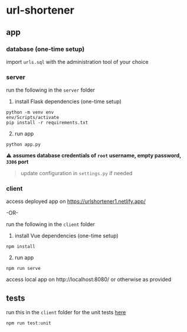 # url-shortener

## app

### database (one-time setup)
import `urls.sql` with the administration tool of your choice


### server
run the following in the `server` folder

1. install Flask dependencies (one-time setup)
```
python -m venv env
env/Scripts/activate
pip install -r requirements.txt
```

2. run app
```
python app.py
```

:warning: <b>assumes database credentials of `root` username, empty password, `3306` port</b>
> update configuration in `settings.py` if needed


### client
access deployed app on https://urlshortener1.netlify.app/

-OR-

run the following in the `client` folder

1. install Vue dependencies (one-time setup)
```
npm install
```

2. run app
```
npm run serve
```

access local app on http://localhost:8080/ or otherwise as provided


## tests

run this in the `client` folder for the unit tests [here](client/tests/unit/example.spec.js)
```
npm run test:unit
```

